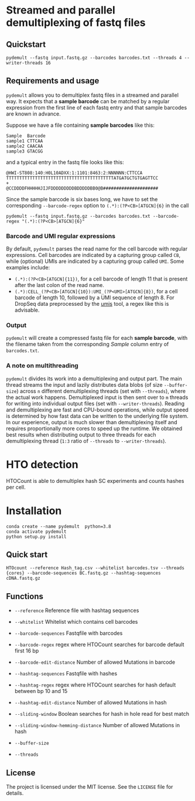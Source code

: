 # Streamed and parallel demultiplexing of fastq files

## Quickstart

```
pydemult --fastq input.fastq.gz --barcodes barcodes.txt --threads 4 --writer-threads 16
```

## Requirements and usage

`pydemult` allows you to demultiplex fastq files in a streamed and parallel way. It expects that a **sample barcode** can be matched by a regular expression from the first line of each fastq entry and that sample barcodes are known in advance.

Suppose we have a file containing **sample barcodes** like this:

```
Sample  Barcode
sample1 CTTCAA
sample2 CAACAA
sample3 GTACGG
```

and a typical entry in the fastq file looks like this:

```
@HWI-ST808:140:H0L10ADXX:1:1101:8463:2:NNNNNN:CTTCCA
TTTTTTTTTTTTTTTTTTTTTTTTTTTTTTTTTTTTTTTTTATGATGCTGTGAGTTCC
+
@CCDDDDFHHHHHJIJFDDDDDDDDDBDDDDDBB0@B#####################
```

Since the sample barcode is six bases long, we have to set the corresponding `--barcode-regex` option to `(.*):(?P<CB>[ATGCN]{6}` in the call

```
pydemult --fastq input.fastq.gz --barcodes barcodes.txt --barcode-regex "(.*):(?P<CB>[ATGCN]{6}"
```

### Barcode and UMI regular expressions

By default, `pydemult` parses the read name for the cell barcode with regular expressions. Cell barcodes are indicated by a capturing group called `CB`, while (optional) UMIs are indicated by a capturing group called `UMI`. Some examples include:

- `(.*):(?P<CB>[ATGCN]{11})`, for a cell barcode of length 11 that is present after the last colon of the read name.
- `(.*):CELL_(?P<CB>[ATGCN]{10}):UMI_(?P<UMI>[ATGCN]{8})`, for a cell barcode of length 10, followed by a UMI sequence of length 8. For DropSeq data preprocessed by the [umis](https://github.com/vals/umis) tool, a regex like this is advisable.

### Output

`pydemult` will create a compressed fastq file for each **sample barcode**, with the filename taken from the corresponding *Sample* column entry of `barcodes.txt`.  

### A note on multithreading

`pydemult` divides its work into a demultiplexing and output part. The main thread streams the input and lazily distributes data blobs (of size `--buffer-size`) across `n` different demultiplexing threads (set with `--threads`), where the actual work happens. Demultiplexed input is then sent over to `m` threads for writing into individual output files (set with `--writer-threads`). Reading and demultiplexing are fast and CPU-bound operations, while output speed is determined by how fast data can be written to the underlying file system. In our experience, output is much slower than demultiplexing itself and requires proportionally more cores to speed up the runtime. We obtained best results when distributing output to three threads for each demultiplexing thread (`1:3` ratio of `--threads` to `--writer-threads`).  

# HTO detection

HTOCount is able to demultiplex hash SC experiments and counts hashes per cell.

# Installation

```
conda create --name pydemult  python=3.8
conda activate pydemult
python setup.py install
```
## Quick start

```HTOcount --reference Hash_tag.csv --whitelist barcodes.tsv --threads {cores} --barcode-sequences BC.fastq.gz --hashtag-sequences cDNA.fastq.gz ```

## Functions

- ```--reference```  Reference file with hashtag sequences
- ```--whitelist``` Whitelist which contains cell barcodes

- ```--barcode-sequences```  Fastqfile with barcodes
- ```--barcode-regex```  regex where HTOCount searches for barcode default first 16 bp 
- ```--barcode-edit-distance``` Number of allowed Mutations in barcode

- ```--hashtag-sequences``` Fastqfile with hashes
- ```--hashtag-regex```  regex where HTOCount searches for hash default between bp 10 and 15
- ```--hashtag-edit-distance``` Number of allowed Mutations in hash
- ```--sliding-window``` Boolean searches for hash in hole read for best match
- ```--sliding-window-hemming-distance``` Number of allowed Mutations in hash

- ```--buffer-size```
- ```--threads```

## License

The project is licensed under the MIT license. See the `LICENSE` file for details.
